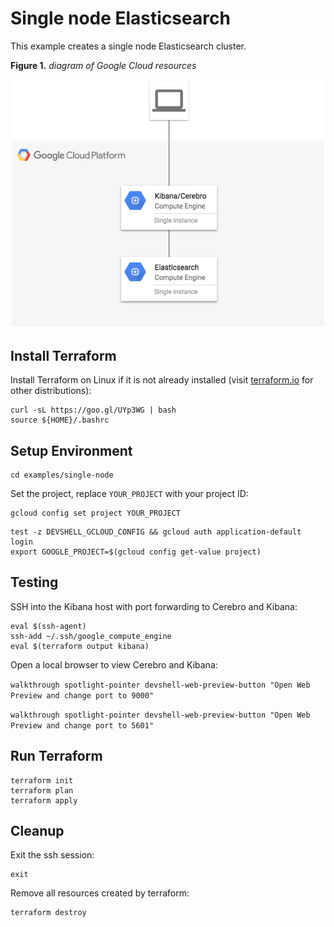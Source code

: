 # Single node Elasticsearch

This example creates a single node Elasticsearch cluster.

**Figure 1.** *diagram of Google Cloud resources*

![architecture diagram](./diagram.png)

## Install Terraform

Install Terraform on Linux if it is not already installed (visit [terraform.io](https://terraform.io) for other distributions):

```
curl -sL https://goo.gl/UYp3WG | bash
source ${HOME}/.bashrc
```

## Setup Environment

```
cd examples/single-node
```

Set the project, replace `YOUR_PROJECT` with your project ID:

```
gcloud config set project YOUR_PROJECT
```

```
test -z DEVSHELL_GCLOUD_CONFIG && gcloud auth application-default login
export GOOGLE_PROJECT=$(gcloud config get-value project)
```

## Testing

SSH into the Kibana host with port forwarding to Cerebro and Kibana:

```
eval $(ssh-agent)
ssh-add ~/.ssh/google_compute_engine
eval $(terraform output kibana)
```

Open a local browser to view Cerebro and Kibana:

`walkthrough spotlight-pointer devshell-web-preview-button "Open Web Preview and change port to 9000"`

`walkthrough spotlight-pointer devshell-web-preview-button "Open Web Preview and change port to 5601"`

## Run Terraform

```
terraform init
terraform plan
terraform apply
```

## Cleanup

Exit the ssh session:

```
exit
```

Remove all resources created by terraform:

```
terraform destroy
```